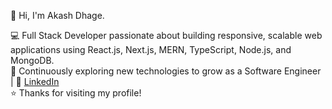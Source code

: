 👋 Hi, I'm Akash Dhage.  

💻 Full Stack Developer passionate about building responsive, scalable web applications using React.js, Next.js, MERN, TypeScript, Node.js, and MongoDB.  
🌱 Continuously exploring new technologies to grow as a Software Engineer | 💼 [LinkedIn](https://www.linkedin.com/in/akash-dhage07/)  
⭐ Thanks for visiting my profile!
